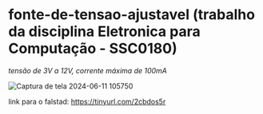 # fonte-de-tensao-ajustavel (trabalho da disciplina Eletronica para Computação - SSC0180) 

*tensão de 3V a 12V, corrente máxima de 100mA*

![Captura de tela 2024-06-11 105750](https://github.com/danieljmanzano/fonte-de-tensao-ajustavel/assets/162331747/e3c710aa-9977-4a19-93ae-4c3c98ba290d)

link para o falstad: https://tinyurl.com/2cbdos5r
